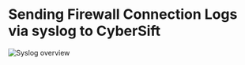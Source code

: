 # Sending Firewall Connection Logs via syslog to CyberSift

![Syslog overview](https://docs.google.com/drawings/d/1WnwZ2TQP-pFuQTWrIN0gzBKA8RIBlcbkDvmWb4l3B2E/pub?w=817&h=560)
